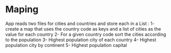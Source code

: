# Maping
App reads two files for cities and countries and store each in a List : 1- create a map that uses the country code as keys and a list of cities as the value for each country 2-  For a given country code sort the cities according to the population 3- Highest population city of each country  4-  Highest population city by continent  5- Highest population capital
